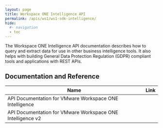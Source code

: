 ```yaml
---
layout: page
title: Workspace ONE Intelligence API
permalink: /apis/ws1/ws1-sdk-intelligence/
hide:
  #- navigation
  - toc
---
```


The Workspace ONE Intelligence API documentation describes how to query and extract data for use in other business intelligence tools. It also helps with building General Data Protection Regulation (GDPR) compliant tools and applications with REST APIs.

## Documentation and Reference
| Name | Link |
| --- | --- |
| API Documentation for VMware Workspace ONE Intelligence | [](./guides/DHUB-APIDocumentationforVMwareWorkspaceONEIntelligence-230920-1721-3296.pdf) |
| API Documentation for VMware Workspace ONE Intelligence v2 | [](./guides/DHUB-APIDocumentationforVMwareWorkspaceONEIntelligence-V2-150323-1201-60.pdf) |
